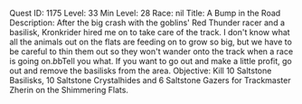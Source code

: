 Quest ID: 1175
Level: 33
Min Level: 28
Race: nil
Title: A Bump in the Road
Description: After the big crash with the goblins' Red Thunder racer and a basilisk, Kronkrider hired me on to take care of the track. I don't know what all the animals out on the flats are feeding on to grow so big, but we have to be careful to thin them out so they won't wander onto the track when a race is going on.$b$bTell you what. If you want to go out and make a little profit, go out and remove the basilisks from the area.
Objective: Kill 10 Saltstone Basilisks, 10 Saltstone Crystalhides and 6 Saltstone Gazers for Trackmaster Zherin on the Shimmering Flats.

